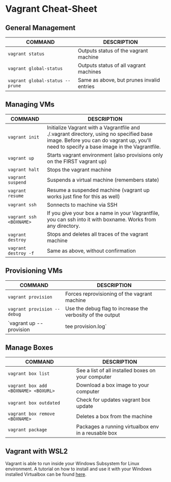 # Vagrant Cheat-Sheet
## General Management
COMMAND | DESCRIPTION
---|---
`vagrant status` | Outputs status of the vagrant machine
`vagrant global-status` | Outputs status of all vagrant machines
`vagrant global-status --prune` | Same as above, but prunes invalid entries

## Managing VMs
COMMAND | DESCRIPTION
---|---
`vagrant init` | Initialize Vagrant with a Vagrantfile and ./.vagrant directory, using no specified base image. Before you can do vagrant up, you'll need to specify a base image in the Vagrantfile.
`vagrant up` | Starts vagrant environment (also provisions only on the FIRST vagrant up)
`vagrant halt` | Stops the vagrant machine
`vagrant suspend` | Suspends a virtual machine (remembers state)
`vagrant resume` | Resume a suspended machine (vagrant up works just fine for this as well)
`vagrant ssh` | Sonnects to machine via SSH
`vagrant ssh <BOXNAME>` | If you give your box a name in your Vagrantfile, you can ssh into it with boxname. Works from any directory.
`vagrant destroy` | Stops and deletes all traces of the vagrant machine
`vagrant destroy -f` | Same as above, without confirmation

## Provisioning VMs
COMMAND | DESCRIPTION
---|---
`vagrant provision` |  Forces reprovisioning of the vagrant machine
`vagrant provision --debug ` | Use the debug flag to increase the verbosity of the output
`vagrant up --provision | tee provision.log` | Runs `vagrant up`, forces provisioning and logs all output to a file

## Manage Boxes
COMMAND | DESCRIPTION
---|---
`vagrant box list` | See a list of all installed boxes on your computer
`vagrant box add <BOXNAME> <BOXURL>` | Download a box image to your computer
`vagrant box outdated` | Check for updates vagrant box update
`vagrant box remove <BOXNAME>` | Deletes a box from the machine
`vagrant package` | Packages a running virtualbox env in a reusable box

## Vagrant with WSL2

Vagrant is able to run inside your Windows Subsystem for Linux environment. A tutorial on how to install
and use it with your Windows installed Virtualbox can be found [here](https://thedatabaseme.de/2022/02/20/vagrant-up-running-vagrant-under-wsl2/).
